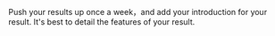 
Push your results up once a week，and add your introduction for your result.
It's best to detail the features of your result.
